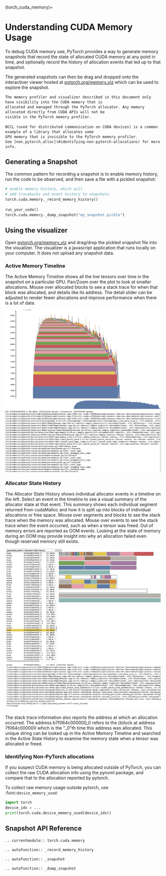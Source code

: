 (torch_cuda_memory)=

# Understanding CUDA Memory Usage

To debug CUDA memory use, PyTorch provides a way to generate memory snapshots that record the state of allocated CUDA memory
at any point in time, and optionally record the history of allocation events that led up to that snapshot.

The generated snapshots can then be drag and dropped onto the interactiver viewer hosted
at [pytorch.org/memory_viz](https://pytorch.org/memory_viz) which
can be used to explore the snapshot.

```{note}
The memory profiler and visualizer described in this document only have visibility into the CUDA memory that is
allocated and managed through the PyTorch allocator. Any memory allocated directly from CUDA APIs will not be
visible in the PyTorch memory profiler.

NCCL (used for distributed communication on CUDA devices) is a common example of a library that allocates some
GPU memory that is invisible to the PyTorch memory profiler.
See [non_pytorch_alloc](#identifying-non-pytorch-allocations) for more info.
```

## Generating a Snapshot

The common pattern for recording a snapshot is to enable memory history,
run the code to be observed, and then save a file with a pickled snapshot:

```python
# enable memory history, which will
# add tracebacks and event history to snapshots
torch.cuda.memory._record_memory_history()

run_your_code()
torch.cuda.memory._dump_snapshot("my_snapshot.pickle")
```

## Using the visualizer

Open [pytorch.org/memory_viz](https://pytorch.org/memory_viz) and drag/drop the pickled snapshot file into the visualizer.
The visualizer is a javascript application that runs locally on your computer. It does not upload any snapshot data.

### Active Memory Timeline

The Active Memory Timeline shows all the live tensors over time in the snapshot on a particular GPU. Pan/Zoom over the plot to look at smaller allocations.
Mouse over allocated blocks to see a stack trace for when that block was allocated, and details like its address. The detail slider can be adjusted to
render fewer allocations and improve performance when there is a lot of data.

![active memory timeline](_static/img/torch_cuda_memory/active_memory_timeline.png)

### Allocator State History

The Allocator State History shows individual allocator events in a timeline on the left. Select an event in the timeline to see a visual summary of the
allocator state at that event. This summary shows each individual segment returned from cudaMalloc and how it is split up into blocks of individual allocations
or free space. Mouse over segments and blocks to see the stack trace when the memory was allocated. Mouse over events to see the stack trace when the event occurred,
such as when a tensor was freed. Out of memory errors are reported as OOM events. Looking at the state of memory during an OOM may provide insight into why
an allocation failed even though reserved memory still exists.

![allocator state history](_static/img/torch_cuda_memory/allocator_state_history.png)

The stack trace information also reports the address at which an allocation occurred.
The address b7f064c000000_0 refers to the (b)lock at address 7f064c000000 which is the "_0"th time this address was allocated.
This unique string can be looked up in the Active Memory Timeline and searched
in the Active State History to examine the memory state when a tensor was allocated or freed.

### Identifying Non-PyTorch allocations

If you suspect CUDA memory is being allocated outside of PyTorch, you can collect the raw CUDA allocation info using
the pynvml package, and compare that to the allocation reported by pytorch.

To collect raw memory usage outside pytorch, use :func:`device_memory_used`:

```python
import torch
device_idx = ...
print(torch.cuda.device_memory_used(device_idx))
```

## Snapshot API Reference

```{eval-rst}
.. currentmodule:: torch.cuda.memory
```

```{eval-rst}
.. autofunction:: _record_memory_history
```

```{eval-rst}
.. autofunction:: _snapshot
```

```{eval-rst}
.. autofunction:: _dump_snapshot
```

